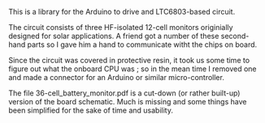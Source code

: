 This is a library for the Arduino to drive and LTC6803-based circuit.

The circuit consists of three HF-isolated 12-cell monitors originially
designed for solar applications. A friend got a number of these second-hand
parts so I gave him a hand to communicate witht the chips on board.

Since the circuit was covered in protective resin, it took us some time to
figure out what the onboard CPU was ; so in the mean time I removed one and
made a connector for an Arduino or similar micro-controller.

The file 36-cell_battery_monitor.pdf is a cut-down (or rather built-up)
version of the board schematic. Much is missing and some things have been
simplified for the sake of time and usability.
